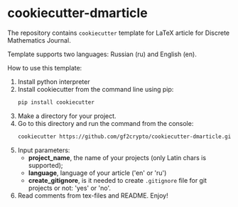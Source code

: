 # cookiecutter-dmarticle

The repository contains `cookiecutter` template for LaTeX article for Discrete Mathematics Journal.

Template supports two languages: Russian (ru) and English (en).

How to use this template:
1. Install python interpreter
2. Install cookiecutter from the command line using pip:
   ```bash
   pip install cookiecutter
   ```
3. Make a directory for your project.
4. Go to this directory and run the command from the console:
   ```bash
   cookiecutter https://github.com/gf2crypto/cookiecutter-dmarticle.git
   ```
5. Input parameters:
     - **project_name**, the name of your projects (only Latin chars is supported);
     - **language**, language of your article ('en' or 'ru')
     - **create_gitignore**, is it needed to create `.gitignore` file for git projects or not: 'yes' or 'no'.
6. Read comments from tex-files and README. Enjoy!
